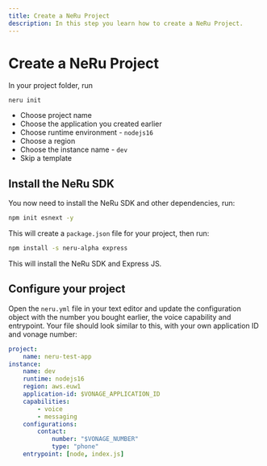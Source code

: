 ```yaml
---
title: Create a NeRu Project
description: In this step you learn how to create a NeRu Project.
---
```


# Create a NeRu Project

In your project folder, run

```
neru init
```

- Choose project name
- Choose the application you created earlier
- Choose runtime environment - `nodejs16`
- Choose a region
- Choose the instance name - `dev`
- Skip a template

## Install the NeRu SDK

You now need to install the NeRu SDK and other dependencies, run:

```sh
npm init esnext -y
```

This will create a `package.json` file for your project, then run:

```sh
npm install -s neru-alpha express
```

This will install the NeRu SDK and Express JS.

## Configure your project 

Open the `neru.yml` file in your text editor and update the configuration object with the number you bought earlier, the voice capability and entrypoint. Your file should look similar to this, with your own application ID and vonage number:

```yml
project:
    name: neru-test-app
instance:
    name: dev
    runtime: nodejs16
    region: aws.euw1
    application-id: $VONAGE_APPLICATION_ID
    capabilities:
        - voice
        - messaging
    configurations:
        contact:
            number: "$VONAGE_NUMBER"
            type: "phone"
    entrypoint: [node, index.js]
```